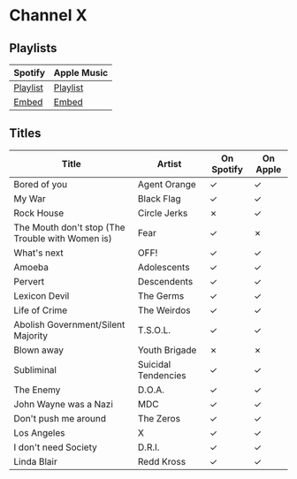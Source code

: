 # Channel X

## Playlists

| Spotify                                                                 | Apple Music                                                                                 |
| ----------------------------------------------------------------------- | ------------------------------------------------------------------------------------------- |
| [Playlist](https://open.spotify.com/playlist/6G27UIfTZjfN9sNpln03op)    | [Playlist](https://itunes.apple.com/de/playlist/pl.82958bdc763d4a7898a74b5cfc14afbe)        |
| [Embed](https://open.spotify.com/embed/playlist/6G27UIfTZjfN9sNpln03op) | [Embed](https://tools.applemusic.com/embed/v1/playlist/pl.82958bdc763d4a7898a74b5cfc14afbe) |

## Titles

| Title                                            | Artist              | On Spotify | On Apple |
| ------------------------------------------------ | ------------------- | ---------- | -------- |
| Bored of you                                     | Agent Orange        | ✓          | ✓        |
| My War                                           | Black Flag          | ✓          | ✓        |
| Rock House                                       | Circle Jerks        | ✗          | ✓        |
| The Mouth don't stop (The Trouble with Women is) | Fear                | ✓          | ✗        |
| What's next                                      | OFF!                | ✓          | ✓        |
| Amoeba                                           | Adolescents         | ✓          | ✓        |
| Pervert                                          | Descendents         | ✓          | ✓        |
| Lexicon Devil                                    | The Germs           | ✓          | ✓        |
| Life of Crime                                    | The Weirdos         | ✓          | ✓        |
| Abolish Government/Silent Majority               | T.S.O.L.            | ✓          | ✓        |
| Blown away                                       | Youth Brigade       | ✗          | ✗        |
| Subliminal                                       | Suicidal Tendencies | ✓          | ✓        |
| The Enemy                                        | D.O.A.              | ✓          | ✓        |
| John Wayne was a Nazi                            | MDC                 | ✓          | ✓        |
| Don't push me around                             | The Zeros           | ✓          | ✓        |
| Los Angeles                                      | X                   | ✓          | ✓        |
| I don't need Society                             | D.R.I.              | ✓          | ✓        |
| Linda Blair                                      | Redd Kross          | ✓          | ✓        |
